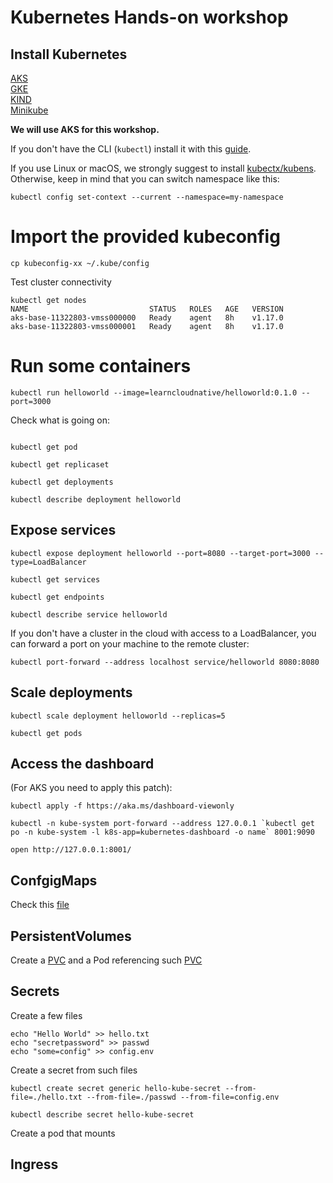 # Kubernetes Hands-on workshop


## Install Kubernetes

[AKS](./install/aks-primer.md)  
[GKE](./install//gke-primer.md)  
[KIND](./install//kind-primer.md)  
[Minikube](./install/minikube-primer.md)  

**We will use AKS for this workshop.**

If you don't have the CLI (`kubectl`) install it with this [guide](./install/kubectl-install-and-tips.md).

If you use Linux or macOS, we strongly suggest to install [kubectx/kubens](./install/kubectx-kubens.md). Otherwise, keep in mind that you can switch namespace like this:

```
kubectl config set-context --current --namespace=my-namespace
```

# Import the provided kubeconfig

```
cp kubeconfig-xx ~/.kube/config
```

Test cluster connectivity

```
kubectl get nodes
NAME                           STATUS   ROLES   AGE   VERSION
aks-base-11322803-vmss000000   Ready    agent   8h    v1.17.0
aks-base-11322803-vmss000001   Ready    agent   8h    v1.17.0
```

# Run some containers

```
kubectl run helloworld --image=learncloudnative/helloworld:0.1.0 --port=3000
```

Check what is going on:

```

kubectl get pod

kubectl get replicaset

kubectl get deployments

kubectl describe deployment helloworld
```

## Expose services

```
kubectl expose deployment helloworld --port=8080 --target-port=3000 --type=LoadBalancer
```

```
kubectl get services

kubectl get endpoints

kubectl describe service helloworld
```

If you don't have a cluster in the cloud with access to a LoadBalancer, you can forward a port on your machine to the remote cluster:

```
kubectl port-forward --address localhost service/helloworld 8080:8080
```

## Scale deployments

```
kubectl scale deployment helloworld --replicas=5

kubectl get pods
```

## Access the dashboard

(For AKS you need to apply this patch):

```
kubectl apply -f https://aka.ms/dashboard-viewonly
```


```
kubectl -n kube-system port-forward --address 127.0.0.1 `kubectl get po -n kube-system -l k8s-app=kubernetes-dashboard -o name` 8001:9090

open http://127.0.0.1:8001/
```

## ConfgigMaps

Check this [file](../day3/configmap.md)

## PersistentVolumes

Create a [PVC](../day/pvc.yaml) and a Pod referencing such [PVC](../day3/pod-pvc.yaml) 

## Secrets

Create a few files

```
echo "Hello World" >> hello.txt
echo "secretpassword" >> passwd
echo "some=config" >> config.env
```
Create a secret from such files

```
kubectl create secret generic hello-kube-secret --from-file=./hello.txt --from-file=./passwd --from-file=config.env

kubectl describe secret hello-kube-secret

```
Create a pod that mounts


## Ingress